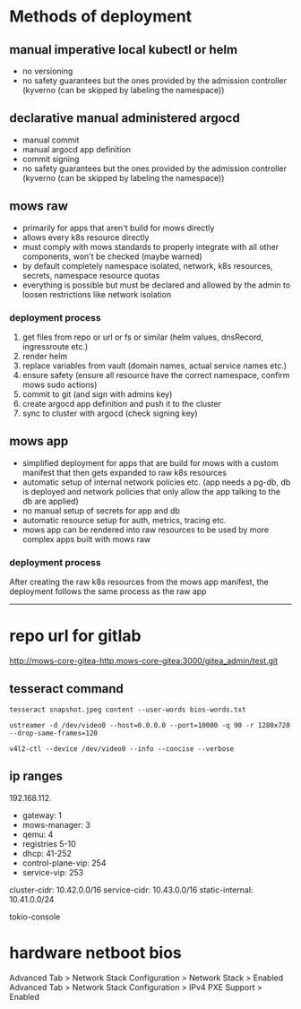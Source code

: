 # Methods of deployment

## manual imperative local kubectl or helm

-   no versioning
-   no safety guarantees but the ones provided by the admission controller (kyverno (can be skipped by labeling the namespace))

## declarative manual administered argocd

-   manual commit
-   manual argocd app definition
-   commit signing
-   no safety guarantees but the ones provided by the admission controller (kyverno (can be skipped by labeling the namespace))

## mows raw

-   primarily for apps that aren't build for mows directly
-   allows every k8s resource directly
-   must comply with mows standards to properly integrate with all other components, won't be checked (maybe warned)
-   by default completely namespace isolated, network, k8s resources, secrets, namespace resource quotas
-   everything is possible but must be declared and allowed by the admin to loosen restrictions like network isolation

### deployment process

1. get files from repo or url or fs or similar (helm values, dnsRecord, ingressroute etc.)
2. render helm
3. replace variables from vault (domain names, actual service names etc.)
4. ensure safety (ensure all resource have the correct namespace, confirm mows sudo actions)
5. commit to git (and sign with admins key)
6. create argocd app definition and push it to the cluster
7. sync to cluster with argocd (check signing key)

## mows app

-   simplified deployment for apps that are build for mows with a custom manifest that then gets expanded to raw k8s resources
-   automatic setup of internal network policies etc. (app needs a pg-db, db is deployed and network policies that only allow the app talking to the db are applied)
-   no manual setup of secrets for app and db
-   automatic resource setup for auth, metrics, tracing etc.
-   mows app can be rendered into raw resources to be used by more complex apps built with mows raw

### deployment process

After creating the raw k8s resources from the mows app manifest, the deployment follows the same process as the raw app

---

# repo url for gitlab

http://mows-core-gitea-http.mows-core-gitea:3000/gitea_admin/test.git

## tesseract command

`tesseract snapshot.jpeg content --user-words bios-words.txt`

`ustreamer -d /dev/video0 --host=0.0.0.0 --port=10000 -q 90 -r 1280x720 --drop-same-frames=120`

`v4l2-ctl --device /dev/video0 --info --concise --verbose`

## ip ranges

192.168.112.

-   gateway: 1
-   mows-manager: 3
-   qemu: 4
-   registries 5-10
-   dhcp: 41-252
-   control-plane-vip: 254
-   service-vip: 253

cluster-cidr: 10.42.0.0/16
service-cidr: 10.43.0.0/16
static-internal: 10.41.0.0/24

tokio-console

# hardware netboot bios

Advanced Tab > Network Stack Configuration > Network Stack > Enabled
Advanced Tab > Network Stack Configuration > IPv4 PXE Support > Enabled
